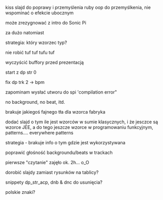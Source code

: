 kiss slajd do poprawy i przemyślenia
ruby oop do przemyślkenia, nie wspominać o efekcie ubocznym

może zrezygnować z intro do Sonic Pi

za dużo natomiast

strategia: który wzorzec typ? 

nie robić tuf tuf tufu tuf 

wyczyścić buffory przed prezentacją

start z dp str 0


fix dp trk 2 -> bpm

zapominam wysłać utworu do spi 'compilation error"

no background, no beat, itd.

brakuje jakiegoś fajnego tła dla wzorca fabryka

dodać slajd o tym ile jest wzorców w sumie klasycznych, 
i że jesczce są wzorce JEE, a do tego jeszcze wzorce 
w programowaniu funkcyjnym, 
patterns.... everywhere patterns 

strategia - brakuje info o tym gdzie jest wykorzystywana

poprawić głośność backgroundu/beats w trackach


pierwsze "czytanie" zajęło ok. 2h... o_O

dorobić slajdy zamiast rysunków na tablicy?

snippety dp_str_acp, dnb & dnc do usunięcia?

polskie znaki?